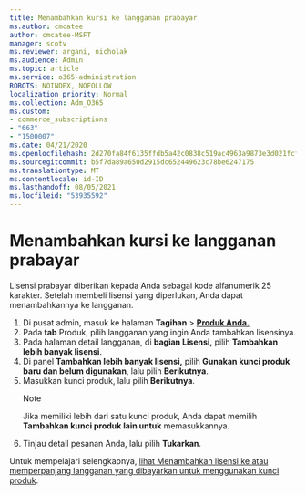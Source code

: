 ```yaml
---
title: Menambahkan kursi ke langganan prabayar
ms.author: cmcatee
author: cmcatee-MSFT
manager: scotv
ms.reviewer: argani, nicholak
ms.audience: Admin
ms.topic: article
ms.service: o365-administration
ROBOTS: NOINDEX, NOFOLLOW
localization_priority: Normal
ms.collection: Adm_O365
ms.custom:
- commerce_subscriptions
- "663"
- "1500007"
ms.date: 04/21/2020
ms.openlocfilehash: 2d270fa84f6135ffdb5a42c0838c519ac4963a9873e3d021fcfcebf6c409fac6
ms.sourcegitcommit: b5f7da89a650d2915dc652449623c78be6247175
ms.translationtype: MT
ms.contentlocale: id-ID
ms.lasthandoff: 08/05/2021
ms.locfileid: "53935592"
---
```

# <a name="add-seats-to-a-prepaid-subscription"></a>Menambahkan kursi ke langganan prabayar

Lisensi prabayar diberikan kepada Anda sebagai kode alfanumerik 25 karakter. Setelah membeli lisensi yang diperlukan, Anda dapat menambahkannya ke langganan.

1. Di pusat admin, masuk ke halaman **Tagihan**  >  **[Produk Anda.](https://go.microsoft.com/fwlink/p/?linkid=842054)**
2. Pada **tab** Produk, pilih langganan yang ingin Anda tambahkan lisensinya.
3. Pada halaman detail langganan, di **bagian Lisensi,** pilih **Tambahkan lebih banyak lisensi**.
4. Di panel **Tambahkan lebih banyak lisensi,** pilih **Gunakan kunci produk baru dan belum digunakan**, lalu pilih **Berikutnya**.
5. Masukkan kunci produk, lalu pilih **Berikutnya**.
    > [!NOTE]
    > Jika memiliki lebih dari satu kunci produk, Anda dapat memilih **Tambahkan kunci produk lain untuk** memasukkannya.
6. Tinjau detail pesanan Anda, lalu pilih **Tukarkan**.

Untuk mempelajari selengkapnya, [lihat Menambahkan lisensi ke atau memperpanjang langganan yang dibayarkan untuk menggunakan kunci produk](https://docs.microsoft.com/microsoft-365/commerce/licenses/add-licenses-using-product-key).
